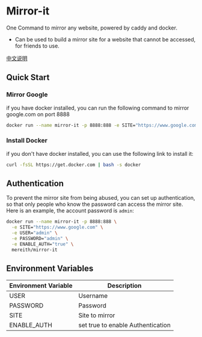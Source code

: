 # Mirror-it
One Command to mirror any website, powered by caddy and docker.

- Can be used to build a mirror site for a website that cannot be accessed, for friends to use.

[中文说明](README.cn.md)

## Quick Start
### Mirror Google
if you have docker installed, you can run the following command to mirror google.com on port 8888
```bash
docker run --name mirror-it -p 8888:888 -e SITE="https://www.google.com" mereith/mirror-it
```
### Install Docker
if you don't have docker installed, you can use the following link to install it:
```bash
curl -fsSL https://get.docker.com | bash -s docker
```

## Authentication
To prevent the mirror site from being abused, you can set up authentication, so that only people who know the password can access the mirror site. Here is an example, the account password is `admin`:
```bash
docker run --name mirror-it -p 8888:888 \
  -e SITE="https://www.google.com" \
  -e USER="admin" \
  -e PASSWORD="admin" \
  -e ENABLE_AUTH="true" \
  mereith/mirror-it
```
## Environment Variables
| Environment Variable | Description |
| --- | --- |
| USER | Username |
| PASSWORD | Password |
| SITE | Site to mirror |
|ENABLE_AUTH| set true to enable Authentication|